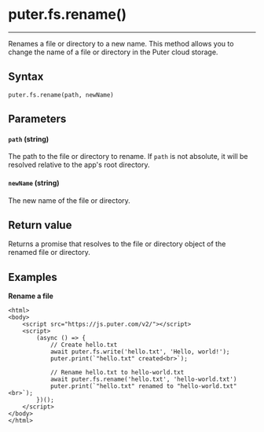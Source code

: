 # puter.fs.rename()
* * *

Renames a file or directory to a new name. This method allows you to change the name of a file or directory in the Puter cloud storage.

[](#syntax)Syntax
-----------------

```
puter.fs.rename(path, newName)

```


[](#parameters)Parameters
-------------------------

#### [](#-code-path-code-string-)`path` (string)

The path to the file or directory to rename. If `path` is not absolute, it will be resolved relative to the app's root directory.

#### [](#-code-newname-code-string-)`newName` (string)

The new name of the file or directory.

[](#return-value)Return value
-----------------------------

Returns a promise that resolves to the file or directory object of the renamed file or directory.

[](#examples)Examples
---------------------

**Rename a file**

```
<html>
<body>
    <script src="https://js.puter.com/v2/"></script>
    <script>
        (async () => {
            // Create hello.txt
            await puter.fs.write('hello.txt', 'Hello, world!');
            puter.print(`"hello.txt" created<br>`);

            // Rename hello.txt to hello-world.txt
            await puter.fs.rename('hello.txt', 'hello-world.txt')
            puter.print(`"hello.txt" renamed to "hello-world.txt"<br>`);
        })();
    </script>
</body>
</html>

```
